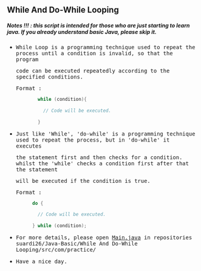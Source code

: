 ## While And Do-While Looping
##### Notes !!! : this script is intended for those who are just starting to learn java. If you already understand basic Java, please skip it.

- <samp>While Loop is a programming technique used to repeat the process until a condition is invalid, so that the program</samp>

  <samp>code can be executed repeatedly according to the specified conditions.</samp>
  
  <samp>Format : </samp>
  ```java
          while (condition){
            
            // Code will be executed.
            
          }
    ```
          
- <samp>Just like 'While', 'do-while' is a programming technique used to repeat the process, but in 'do-while' it executes</samp> 

  <samp>the statement first and then checks for a condition. whilst the 'while' checks a condition first after that the statement</samp> 
  
  <samp>will be executed if the condition is true.</samp>
  
  <samp>Format :</samp>
  ```java
        do {
          
          // Code will be executed.
          
        } while (condition);
  ```
- <samp>For more details, please open [Main.java](https://github.com/suardi26/Java-Basic/blob/main/While%20And%20Do-While%20Looping/src/com/practice/Main.java) in repositories suardi26/Java-Basic/While And Do-While Looping/src/com/practice/</samp>

- <samp>Have a nice day.</samp> 


